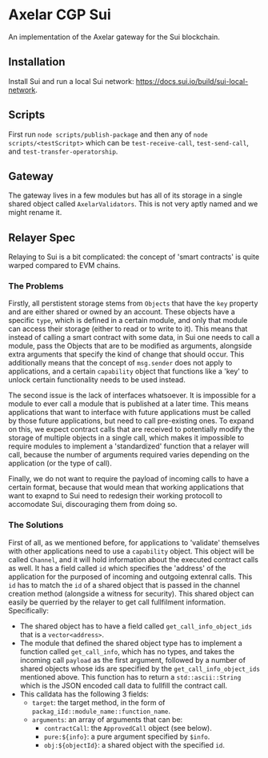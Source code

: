 # Axelar CGP Sui

An implementation of the Axelar gateway for the Sui blockchain.

## Installation

Install Sui and run a local Sui network: https://docs.sui.io/build/sui-local-network.

## Scripts

First run `node scripts/publish-package` and then any of `node scripts/<testScritpt>` which can be `test-receive-call`, `test-send-call`, and `test-transfer-operatorship`.

## Gateway

The gateway lives in a few modules but has all of its storage in a single shared object called `AxelarValidators`. This is not very aptly named and we might rename it.

## Relayer Spec

Relaying to Sui is a bit complicated: the concept of 'smart contracts' is quite warped compared to EVM chains. 

### The Problems

Firstly, all perstistent storage stems from `Objects` that have the `key` property and are either shared or owned by an account. These objects have a specific `type`, which is defined in a certain module, and only that module can access their storage (either to read or to write to it). This means that instead of calling a smart contract with some data, in Sui one needs to call a module, pass the Objects that are to be modified as arguments, alongside extra arguments that specify the kind of change that should occur. This additionally means that the concept of `msg.sender` does not apply to applications, and a certain `capability` object that functions like a 'key' to unlock certain functionality needs to be used instead.

The second issue is the lack of interfaces whatsoever. It is impossible for a module to ever call a module that is published at a later time. This means applications that want to interface with future applications must be called by those future applications, but need to call pre-existing ones. To expand on this, we expect contract calls that are received to potentially modify the storage of multiple objects in a single call, which makes it impossible to require modules to implement a 'standardized' function that a relayer will call, because the number of arguments required varies depending on the application (or the type of call).

Finally, we do not want to require the payload of incoming calls to have a certain format, because that would mean that working applications that want to exapnd to Sui need to redesign their working protocoll to accomodate Sui, discouraging them from doing so.

### The Solutions

First of all, as we mentioned before, for applications to 'validate' themselves with other applications need to use a `capability` object. This object will be called `Channel`, and it will hold information about the executed contract calls as well. It has a field called `id` which specifies the 'address' of the application for the purposed of incoming and outgoing extenral calls. This `id` has to match the `id` of a shared object that is passed in the channel creation method (alongside a witness for security). This shared object can easily be querried by the relayer to get call fullfilment information. Specifically:
- The shared object has to have a field called `get_call_info_object_ids` that is a `vector<address>`.
- The module that defined the shared object type has to implement a function called `get_call_info`, which has no types, and takes the incoming call `payload` as the first argument, followed by a number of shared objects whose ids are specified by the `get_call_info_object_ids` mentioned above. This function has to return a `std::ascii::String` which is the JSON encoded call data to fullfill the contract call.
- This calldata has the following 3 fields:
  - `target`: the target method, in the form of `packag_iId::module_name::function_name`.
  - `arguments`: an array of arguments that can be:
    - `contractCall`: the `ApprovedCall` object (see below).
    - `pure:${info}`: a pure argument specified by `$info`.
    - `obj:${objectId}`: a shared object with the specified `id`.